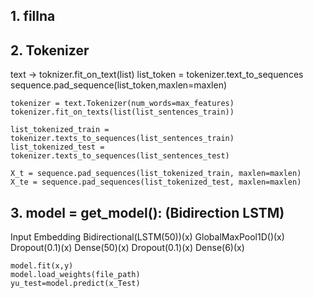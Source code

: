 ## 1. fillna
## 2. Tokenizer

text -> toknizer.fit_on_text(list)
list_token = tokenizer.text_to_sequences
sequence.pad_sequence(list_token,maxlen=maxlen)

    tokenizer = text.Tokenizer(num_words=max_features)
    tokenizer.fit_on_texts(list(list_sentences_train))
  
    list_tokenized_train = tokenizer.texts_to_sequences(list_sentences_train)
    list_tokenized_test = tokenizer.texts_to_sequences(list_sentences_test)

    X_t = sequence.pad_sequences(list_tokenized_train, maxlen=maxlen)
    X_te = sequence.pad_sequences(list_tokenized_test, maxlen=maxlen)
    
## 3. model = get_model(): (Bidirection LSTM)
Input
Embedding
Bidirectional(LSTM(50))(x)
GlobalMaxPool1D()(x)
Dropout(0.1)(x)
Dense(50)(x)
Dropout(0.1)(x)
Dense(6)(x)

    model.fit(x,y)
    model.load_weights(file_path)
    yu_test=model.predict(x_Test)
